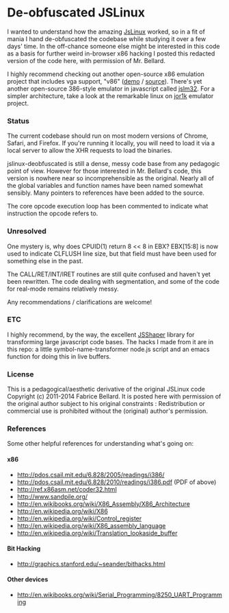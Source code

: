 De-obfuscated JSLinux
=========================================================

I wanted to understand how the amazing [JsLinux][1] worked, so in a
fit of mania I hand de-obfuscated the codebase while studying it over
a few days' time.  In the off-chance someone else might be interested
in this code as a basis for further weird in-browser x86 hacking I
posted this redacted version of the code here, with permission of
Mr. Bellard.

I highly recommend checking out another open-source x86 emulation
project that includes vga support, "v86" ([demo][6] / [source][7]).
There's yet another open-source 386-style emulator in javascript
called [jslm32][3].  For a simpler architecture, take a look at the
remarkable linux on [jor1k][5] emulator project.

### Status

The current codebase should run on most modern versions of Chrome,
Safari, and Firefox.  If you're running it locally, you will need to
load it via a local server to allow the XHR requests to load the
binaries.

jslinux-deobfuscated is still a dense, messy code base from any
pedagogic point of view.  However for those interested in
Mr. Bellard's code, this version is nowhere near so incomprehensible
as the original.  Nearly all of the global variables and function
names have been named somewhat sensibly.  Many pointers to references
have been added to the source.

The core opcode execution loop has been commented to indicate what
instruction the opcode refers to.

### Unresolved

One mystery is, why does CPUID(1) return 8 << 8 in EBX? EBX[15:8] is
now used to indicate CLFLUSH line size, but that field must have been
used for something else in the past.

The CALL/RET/INT/IRET routines are still quite confused and haven't
yet been rewritten.  The code dealing with segmentation, and some of
the code for real-mode remains relatively messy.

Any recommendations / clarifications are welcome!

### ETC

I highly recommend, by the way, the excellent [JSShaper][2] library
for transforming large javascript code bases.  The hacks I made from
it are in this repo: a little symbol-name-transformer node.js script
and an emacs function for doing this in live buffers.

### License

This is a pedagogical/aesthetic derivative of the original JSLinux
code Copyright (c) 2011-2014 Fabrice Bellard.  It is posted here with
permission of the original author subject to his original
constraints : Redistribution or commercial use is prohibited without
the (original) author's permission.

### References
Some other helpful references for understanding what's going on:

#### x86
- http://pdos.csail.mit.edu/6.828/2005/readings/i386/
- http://pdos.csail.mit.edu/6.828/2010/readings/i386.pdf (PDF of above)
- http://ref.x86asm.net/coder32.html
- http://www.sandpile.org/
- http://en.wikibooks.org/wiki/X86_Assembly/X86_Architecture
- http://en.wikipedia.org/wiki/X86
- http://en.wikipedia.org/wiki/Control_register
- http://en.wikipedia.org/wiki/X86_assembly_language
- http://en.wikipedia.org/wiki/Translation_lookaside_buffer

#### Bit Hacking
- http://graphics.stanford.edu/~seander/bithacks.html

#### Other devices
- http://en.wikibooks.org/wiki/Serial_Programming/8250_UART_Programming

[1]: http://bellard.org/jslinux/tech.html
[2]: http://jsshaper.org
[3]: https://github.com/ubercomp/jslm32
[4]: https://bugs.webkit.org/show_bug.cgi?id=72154
[5]: https://github.com/s-macke/jor1k
[6]: http://copy.sh/v86/
[7]: https://github.com/copy/v86
